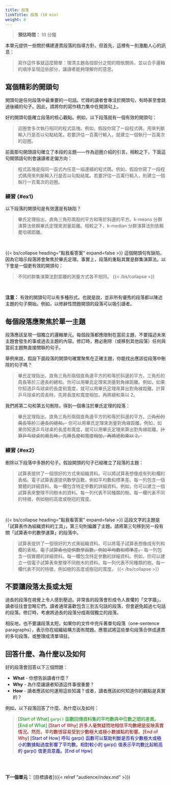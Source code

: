 ```yaml
---
title: 段落
linkTitle: 段落 (10 min)
weight: 8
---
```


> **預估時間：** 10 分鐘

本單元提供一些關於構建連貫段落的指導方針。但首先，這裡有一則激勵人心的訊息：

> 寫作這件事就這麼簡單：理清主題各個部分之間的相依關係，並以合乎邏輯的順序呈現這些部分，讓讀者能夠理解你的意思。

## 寫個精彩的開頭句

開頭句是任何段落中最重要的一句話。忙碌的讀者會專注於開頭句，有時甚至會跳過後續的句子。因此，請將你的寫作精力集中在開頭句上。

好的開頭句能確立段落的核心觀點。例如，以下段落就有一個有效的開頭句：

> 迴圈會多次執行相同的程式區塊。例如，假設你寫了一段程式碼，用來判斷輸入行是否以句點結尾。若要評估一百萬行輸入，就建立一個執行一百萬次的迴圈。

前面那句開頭語句確立了本段的主題——作為迴圈介紹的引言。相較之下，下面這句開頭語句則會讓讀者走偏方向：

> 程式區塊是指同一函式內任意一組連續的程式碼。例如，假設你寫了一段程式碼用來判斷輸入行是否以句點結尾。若要評估一百萬行輸入，則建立一個執行一百萬次的迴圈。

### 練習 {#ex1}

以下段落的開頭句是有效還是有缺陷？

> 畢氏定理指出，直角三角形兩股的平方和等於斜邊的平方。k-means 分群演算法依賴畢氏定理來測量距離。相較之下，k-median 分群演算法則依賴曼哈頓距離。

<br />

{{< bs/collapse heading="點我看答案" expand=false >}}
這個開頭句有缺陷，因為它暗示段落將會聚焦於畢氏定理。事實上，段落的重點其實是群集演算法。以下會是一個更有效的開頭句：

> 不同的群集演算法對距離的測量方式各不相同。
{{< /bs/collapse >}}

<br/>

**注意：** 有效的開頭句可以有多種形式。也就是說，並非所有優秀的段落都以陳述主題的句子開始。例如，以修辭性問題開頭的段落可以吸引讀者。

## 每個段落應聚焦於單一主題

段落應該呈現一個獨立的邏輯單元。每個段落都應限制在當前主題，不要描述未來主題會發生的事或過去主題的內容。修訂時，務必刪除（或移到其他段落）任何與當前主題無直接關聯的句子。

舉例來說，假設下面段落的開頭句確實聚焦在正確主題，你能找出應該從段落中刪除的句子嗎？

> 畢氏定理指出，直角三角形兩個直角邊平方的和等於斜邊的平方。三角形的周長等於三邊長的總和。你可以用畢氏定理來測量對角線距離。例如，如果你知道乒乓球桌的長度和寬度，就可以用畢氏定理來算出對角線距離。計算乒乓球桌的周長時，先將長度和寬度相加，再將總和乘以 2。

我們將第二句和第五句刪除，得到一個專注於畢氏定理的段落：

> 畢氏定理指出，直角三角形兩個直角邊平方的和等於斜邊的平方。~~三角形的周長等於三邊長的總和。~~ 你可以用畢氏定理來測量對角線距離。例如，如果你知道乒乓球桌的長度和寬度，就可以用畢氏定理來算出對角線距離。~~計算乒乓球桌的周長時，先將長度和寬度相加，再將總和乘以 2。~~

### 練習 {#ex2}

刪除以下段落中多餘的句子。假設開頭的句子已經確立了段落的主題：

> 試算表提供了一個很好的方式來組織資料。可以將試算表想像成有列和欄的表格。電子試算表還提供數學函數，例如平均數和標準差。每一列包含一個實體的詳細資料。每一欄包含特定參數的詳細資料。例如，你可以建立一個試算表來整理不同樹木的資料。每一列代表不同種類的樹。每一欄代表不同的特徵，例如樹的高度或樹冠的寬度。

<br />

{{< bs/collapse heading="點我看答案" expand=false >}}
這段文字的主題是「試算表作為組織資料的工具」，第三句則偏離了主題。請將第三句移到另一段有關「試算表中的數學運算」的段落中。

> 試算表提供了一個很好的方式來組織資料。可以將電子試算表想像成有列和欄的表格。~~電子試算表也提供數學函數，例如平均數和標準差。~~ 每一列包含一個實體的詳細資料。每一欄包含特定參數的詳細資料。例如，你可以建立一個電子試算表來整理不同樹木的資料。每一列代表不同種類的樹。每一欄代表不同的特徵，例如樹的高度或樹冠的寬度。
{{< /bs/collapse >}}

## 不要讓段落太長或太短

過長的段落在視覺上令人感到壓迫。非常長的段落會形成令人畏懼的「文字牆」，讀者往往會忽略它們。讀者通常喜歡包含三到五句話的段落，但會避免超過七句話的段落。修訂時，考慮將過長的段落分成兩個獨立的段落。

相反地，也不要讓段落太短。如果你的文件中充斥著單句段落（one-sentence paragraphs），表示你在組織結構方面有問題。應嘗試將這些單句段落合併成連貫的多句段落，或整理成清單項目。

## 回答什麼、為什麼以及如何

好的段落會回答以下三個問題：

* **What** - 你想告訴讀者什麼？
* **Why** - 為什麼讓讀者知道這件事很重要？
* **How** - 讀者應該如何運用這些知識？或者，讀者應該如何知道你的觀點是真實的？

例如，以下段落回答了什麼、為什麼以及如何：

> <span style="color: green;">[Start of What] `garp()` 函數回傳資料集的平均數與中位數之間的差異。[End of What]</span> <span style="color: maroon;">[Start of Why] 許多人毫無疑問地相信平均數總是反映真實情況。然而，平均數很容易受到少數極大或極小數據點的影響。[End of Why]</span> <span style="color: navy;">[Start of How] 呼叫 garp() 函數可以幫助判斷是否有少數極大或極小的數據點過度影響了平均數。相對較小的 garp() 值表示平均數比起較高的 garp() 值更具意義。[End of Hpw]</span>

<br /><br />

**下一個單元：** [目標讀者]({{< relref "audience/index.md" >}})
